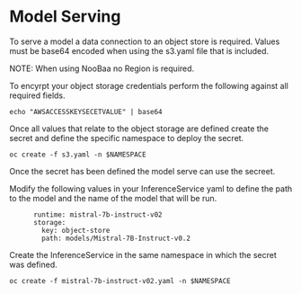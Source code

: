 # Model Serving
To serve a model a data connection to an object store is required. Values must be base64 encoded when using the s3.yaml file that is included.

NOTE: When using NooBaa no Region is required.

To encyrpt your object storage credentials perform the following against all required fields.

```
echo "AWSACCESSKEYSECETVALUE" | base64
```

Once all values that relate to the object storage are defined create the secret and define the specific namespace to deploy the secret.

```
oc create -f s3.yaml -n $NAMESPACE
```

Once the secret has been defined the model serve can use the secreet.

Modify the following values in your InferenceService yaml to define the path to the model and the name of the model that will be run.

```
      runtime: mistral-7b-instruct-v02
      storage:
        key: object-store
        path: models/Mistral-7B-Instruct-v0.2
```


Create the InferenceService in the same namespace in which the secret was defined.
```
oc create -f mistral-7b-instruct-v02.yaml -n $NAMESPACE
```
